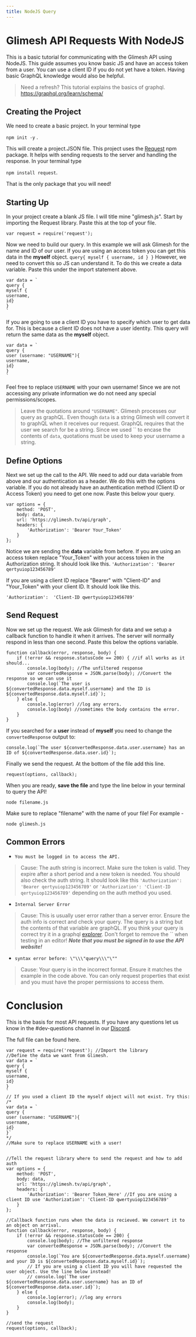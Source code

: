 ```yaml
---
title: NodeJS Query
---
```

# Glimesh API Requests With NodeJS

This is a basic tutorial for communicating with the Glimesh API using NodeJS. This guide assumes you know basic JS and have an access token from a user. You can use a client ID if you do not yet have a token. Having basic GraphQL knowledge would also be helpful.
> Need a refresh? This tutorial explains the basics of graphql. https://graphql.org/learn/schema/


## Creating the Project

We need to create a basic project. In your terminal type

`npm init -y` .

This will create a project.JSON file. This project uses the [Request](https://www.npmjs.com/package/request) npm package. It helps with sending requests to the server and handling the response. In your terminal type

`npm install request`.

That is the only package that you will need!

## Starting Up

In your project create a blank JS file. I will title mine "glimesh.js". Start by importing the Request library. Paste this at the top of your file.
```
var request = require('request');
```
Now we need to build our query. In this example we will ask Glimesh for the name and ID of our user. If you are using an access token you can get this data in the **myself** object.
`query{
  myself {
    username,
    id
  }
}`
However, we need to convert this so JS can understand it. To do this we create a data variable. Paste this under the import statement above.
```JS
var data = `
query {
myself {
username,
id}
}
`
```

If you are going to use a client ID you have to specify which user to get data for. This is because a client ID does not have a user identity. This query will return the same data as the **myself** object.

```JS
var data = `
query {
user (username: "USERNAME"){
username,
id}
}
`
```
Feel free to replace `USERNAME` with your own username! Since we are not accessing any private information we do not need any special permissions/scopes.

> Leave the quotations around `"USERNAME"`. Glimesh processes our query as graphQL. Even though `data` is a string Glimesh will convert it to graphQL when it receives our request. GraphQL requires that the user we search for be a string. Since we used `` to encase the contents of `data`, quotations must be used to keep your username a string.

## Define Options

Next we set up the call to the API. We need to add our data variable from above and our authentication as a header. We do this with the options variable. If you do not already have an authentication method (Client ID or Access Token) you need to get one now. Paste this below your query.
```JS
var options = {
    method: 'POST',
    body: data,
    url: 'https://glimesh.tv/api/graph',
    headers: {
        'Authorization': 'Bearer Your_Token'
    }
};
```
Notice we are sending the **data** variable from before. If you are using an access token replace "Your_Token" with your access token in the Authorization string.  It should look like this.
`'Authorization': 'Bearer qertyuiop123456789'`

If you are using a client ID replace "Bearer" with "Client-ID" and "Your_Token" with your client ID. It should look like this.

`'Authorization':  'Client-ID qwertyuiop123456789'`

## Send Request

Now we set up the request. We ask Glimesh for data and we setup a callback function to handle it when it arrives. The server will normally respond in less than one second. Paste this below the options variable.
```JS
function callback(error, response, body) {
    if (!error && response.statusCode == 200) { //if all works as it should...
        console.log(body); //The unfiltered response
        var convertedResponse = JSON.parse(body); //Convert the response so we can use it
        console.log(`The user is ${convertedResponse.data.myself.username} and the ID is ${convertedResponse.data.myself.id}`);
    } else {
        console.log(error) //log any errors.
        console.log(body) //sometimes the body contains the error.
    }
}
```
If you searched for a **user** instead of **myself** you need to change the `convertedResponse` output to:
```JS
console.log(`The user ${convertedResponse.data.user.username} has an ID of ${convertedResponse.data.user.id}`);
```
Finally we send the request. At the bottom of the file add this line.
```JS
request(options, callback);
```
When you are ready, **save the file** and type the line below in your terminal to query the API!

`node filename.js`

 Make sure to replace "filename" with the name of your file! For example -

  `node glimesh.js`

## Common Errors

- `You must be logged in to access the API.`
>Cause: The auth string is incorrect. Make sure the token is valid. They expire after a short period and a new token is needed. You should also check the auth string. It should look like this `'Authorization': 'Bearer qertyuiop123456789'` or `'Authorization': 'Client-ID qertyuiop123456789'` depending on the auth method you used.

- `Internal Server Error`
>Cause: This is usually user error rather than a server error. Ensure the auth info is correct and check your query. The query is a string but the contents of that variable are graphQL. If you think your query is correct try it in a graphql [explorer](/api-docs/docs/api/pagination). Don't forget to remove the `` when testing in an editor!
***Note that you must be signed in to use the API website!***

- `syntax error before: \"\\\"query\\\"\""`
>Cause: Your query is in the incorrect format. Ensure it matches the example in the code above. You can only request properties that exist and you must have the proper permissions to access them.

# Conclusion

This is the basis for most API requests. If you have any questions let us know in the #dev-questions channel in our [Discord](https://glimesh.tv/s/discord).

The full file can be found here.
```JS
var request = require('request'); //Import the library
//Define the data we want from Glimesh.
var data = `
query {
myself {
username,
id}
}
`
// If you used a client ID the myself object will not exist. Try this:
/*
var data = `
query {
user (username: "USERNAME"){
username,
id}
}`
*/
//Make sure to replace USERNAME with a user!


//Tell the request library where to send the request and how to add auth
var options = {
    method: 'POST',
    body: data,
    url: 'https://glimesh.tv/api/graph',
    headers: {
        'Authorization': 'Bearer Token_Here' //If you are using a client ID use 'Authorization': 'Client-ID qwertyuiop123456789'
    }
};

//Callback function runs when the data is recieved. We convert it to an object on arrival.
function callback(error, response, body) {
    if (!error && response.statusCode == 200) {
        console.log(body); //The unfiltered response
        var convertedResponse = JSON.parse(body); //Convert the response
        console.log(`You are ${convertedResponse.data.myself.username} and your ID is ${convertedResponse.data.myself.id}`);
        // If you are using a client ID you will have requested the user object. Use the line below instead!
        // console.log(`The user ${convertedResponse.data.user.username} has an ID of ${convertedResponse.data.user.id}`);
    } else {
        console.log(error); //log any errors
        console.log(body);
    }
}

//send the request
request(options, callback);
```